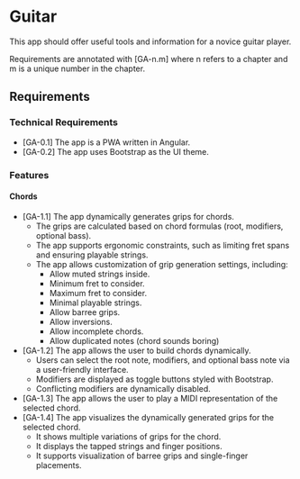 # Guitar
This app should offer useful tools and information for a novice guitar player.

Requirements are annotated with [GA-n.m] where n refers to a chapter and m is a unique number in the chapter.

## Requirements

### Technical Requirements
* [GA-0.1] The app is a PWA written in Angular.
* [GA-0.2] The app uses Bootstrap as the UI theme.

### Features

#### Chords
* [GA-1.1] The app dynamically generates grips for chords.
    * The grips are calculated based on chord formulas (root, modifiers, optional bass).
    * The app supports ergonomic constraints, such as limiting fret spans and ensuring playable strings.
    * The app allows customization of grip generation settings, including:
        * Allow muted strings inside.
        * Minimum fret to consider.
        * Maximum fret to consider.
        * Minimal playable strings.
        * Allow barree grips.
        * Allow inversions.
        * Allow incomplete chords.
        * Allow duplicated notes (chord sounds boring)
* [GA-1.2] The app allows the user to build chords dynamically.
    * Users can select the root note, modifiers, and optional bass note via a user-friendly interface.
    * Modifiers are displayed as toggle buttons styled with Bootstrap.
    * Conflicting modifiers are dynamically disabled.
* [GA-1.3] The app allows the user to play a MIDI representation of the selected chord.
* [GA-1.4] The app visualizes the dynamically generated grips for the selected chord.
    * It shows multiple variations of grips for the chord.
    * It displays the tapped strings and finger positions.
    * It supports visualization of barree grips and single-finger placements.